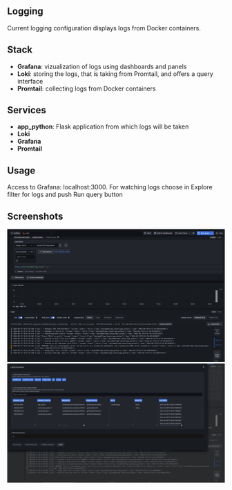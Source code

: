 ## Logging

Current logging configuration displays logs from Docker containers. 

## Stack

- **Grafana**: vizualization of logs using dashboards and panels
- **Loki**: storing the logs, that is taking from Promtail, and offers a query interface
- **Promtail**: collecting logs from Docker containers

## Services

- **app_python**: Flask application from which logs will be taken
- **Loki**
- **Grafana**
- **Promtail**

## Usage

Access to Grafana: localhost:3000. For watching logs choose in Explore filter for logs and push Run query button

## Screenshots


![img.png](./screenshots/logs.png)
![img.png](./screenshots/labels.png)